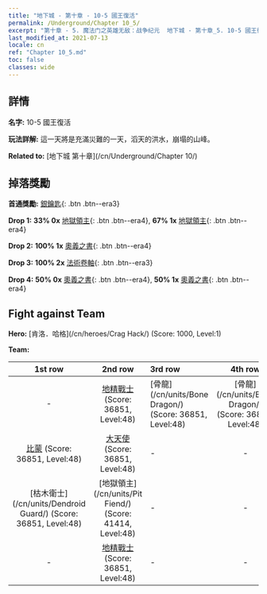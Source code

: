 ```yaml
---
title: "地下城 - 第十章 - 10-5 國王復活"
permalink: /Underground/Chapter 10_5/
excerpt: "第十章 - 5. 魔法门之英雄无敌：战争纪元  地下城 - 第十章_5. 10-5 國王復活"
last_modified_at: 2021-07-13
locale: cn
ref: "Chapter 10_5.md"
toc: false
classes: wide
---
```


## 詳情

 **名字:** 10-5 國王復活

 **玩法詳解:**       這一天將是充滿災難的一天，滔天的洪水，崩塌的山峰。

 **Related to:** [地下城 第十章](/cn/Underground/Chapter 10/)

## 掉落獎勵

 **首通獎勵:** [銀鑰匙](/cn/Items/con_693/){: .btn .btn--era3}

 **Drop 1:** **33% 0x** [地獄領主](/cn/Items/unt_230/){: .btn .btn--era4}, **67% 1x** [地獄領主](/cn/Items/unt_230/){: .btn .btn--era4}

 **Drop 2:** **100% 1x** [奧義之書](/cn/Items/mat_46/){: .btn .btn--era4}

 **Drop 3:** **100% 2x** [法術卷軸](/cn/Items/con_694/){: .btn .btn--era3}

 **Drop 4:** **50% 0x** [奧義之書](/cn/Items/mat_39/){: .btn .btn--era4}, **50% 1x** [奧義之書](/cn/Items/mat_39/){: .btn .btn--era4}


## Fight against Team
 **Hero:** [肯洛．哈格](/cn/heroes/Crag Hack/) (Score: 1000, Level:1)

 **Team:**


  | 1st row | 2nd row | 3rd row | 4th row |
  |:----:|:----:|:----|:----:|
  | - | [地精戰士](/cn/units/Goblin/) (Score: 36851, Level:48)  | [骨龍](/cn/units/Bone Dragon/) (Score: 36851, Level:48)  | [骨龍](/cn/units/Bone Dragon/) (Score: 36851, Level:48)  |
  | [比蒙](/cn/units/Behemoth/) (Score: 36851, Level:48)  | [大天使](/cn/units/Angel/) (Score: 36851, Level:48)  | - | - |
  | [枯木衛士](/cn/units/Dendroid Guard/) (Score: 36851, Level:48)  | [地獄領主](/cn/units/Pit Fiend/) (Score: 41414, Level:48)  | - | - |
  | - | [地精戰士](/cn/units/Goblin/) (Score: 36851, Level:48)  | - | - |


